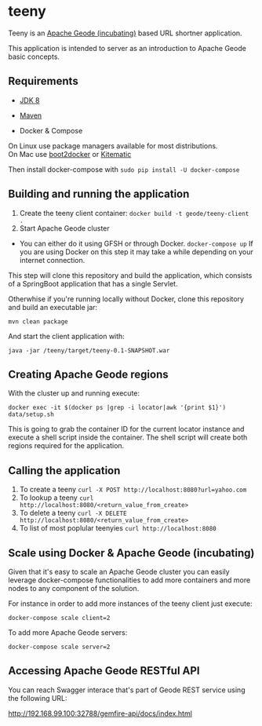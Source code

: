 # teeny
Teeny is an [Apache Geode (incubating)](geode.incubator.apache.org) based URL shortner application.

This application is intended to server as an introduction to Apache Geode basic concepts.

## Requirements

* [JDK 8](http://www.oracle.com/technetwork/java/javase/downloads/jdk8-downloads-2133151.html)

* [Maven](https://maven.apache.org/download.cgi)

* Docker & Compose

On Linux use package managers available for most distributions.  
On Mac use [boot2docker](boot2docker.io) or [Kitematic](https://kitematic.com/)

Then install docker-compose with ```sudo pip install -U docker-compose```

##  Building and running the application

1. Create the teeny client container:
  ```docker build -t geode/teeny-client .```
2. Start Apache Geode cluster 
  * You can either do it using GFSH or through Docker. 
  ``` docker-compose up ```
  If you are using Docker on this step it may take a while depending on your internet connection.

This step will clone this repository and build the application, which consists 
of a SpringBoot application that has a single Servlet. 

Otherwhise if you're running locally without Docker, clone this repository and build an executable jar:

``` mvn clean package ``` 

And start the client application with:

```java -jar /teeny/target/teeny-0.1-SNAPSHOT.war```


##  Creating Apache Geode regions

With the cluster up and running execute:

```docker exec -it $(docker ps |grep -i locator|awk '{print $1}') data/setup.sh```

This is going to grab the container ID for the current locator instance and execute a shell script inside the container. The shell script will create both regions required for the application.


## Calling the application
1. To create a teeny
``` curl -X POST http://localhost:8080?url=yahoo.com ```
1. To lookup a teeny 
``` curl http://localhost:8080/<return_value_from_create> ```
1. To delete a teeny
``` curl -X DELETE http://localhost:8080/<return_value_from_create> ```
1. To list of most poplular teenyies 
``` curl http://localhost:8080 ```

## Scale using Docker & Apache Geode (incubating)

Given that it's easy to scale an Apache Geode cluster you can easily leverage docker-compose functionalities to add more containers and more nodes to any component of the solution.

For instance in order to add more instances of the teeny client just execute:

```docker-compose scale client=2 ```

To add more Apache Geode servers:

```docker-compose scale server=2 ```

## Accessing Apache Geode RESTful API

You can reach Swagger interace that's part of Geode REST service using the following URL:

http://192.168.99.100:32788/gemfire-api/docs/index.html


